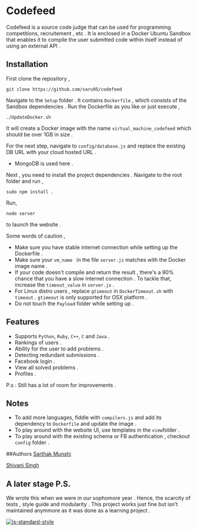 # Codefeed

Codefeed is a source code judge that can be used for programming competitions, recruitement , etc .
It is enclosed in a Docker Ubuntu Sandbox that enables it to compile the user submitted code within itself instead
of using an external API .

## Installation 
 First clone the repository ,
 ```
 git clone https://github.com/saru95/codefeed
 ```
 Navigate to the `Setup` folder . It contains `Dockerfile` , which consists of the Sandbox dependencies . Run the Dockerfile 
 as you like or just execute ,
 ```
 ./UpdateDocker.sh
 ```
 It will create a Docker image with the name `virtual_machine_codefeed` which should be over 1GB in size .
 
 For the next step, navigate to `config/database.js` and replace the existing DB URL with your cloud hosted URL . 
* MongoDB is used here . 

Next , you need to install the project dependencies . Navigate to the root folder and run ,
```
sudo npm install .
```
Run,
```
node server
```
to launch the website .

Some words of caution ,
* Make sure you have stable internet connection while setting up the Dockerfile .
* Make sure your `vm_name ` in the file `server.js` matches with the Docker image name .
* If your code doesn't compile and return the result , there's a 90% chance that you have a slow internet connection . To tackle that, increase the `timeout_value` in `server.js` .
* For Linux distro users , replace `gtimeout` in `DockerTimeout.sh` with `timeout` . `gtimeout` is only supported for OSX platform .
* Do not touch the `Payload` folder while setting up .


## Features

* Supports `Python`, `Ruby`, `C++`, `C` and `Java` .
* Rankings of users .
* Ability for the user to add problems .
* Detecting redundant submissions .
* Facebook login .
* View all solved problems .
* Profiles .

P.s : Still has a lot of room for improvements .


## Notes

* To add more languages, fiddle with `compilers.js` and add its dependency to `Dockerfile` and update the image .
* To play around with the website UI, use templates in the `view`folder .
* To play around with the existing schema or FB authentication , checkout `config` folder .


##Authors
[Sarthak Munshi](https://github.com/saru95)

[Shivani Singh](https://github.com/shivani258)

## A later stage P.S.
We wrote this when we were in our sophomore year . Hence, the scarcity of tests , style guide and modularity . This project works just fine but isn't maintained anymmore as it was done as a learning project .

[![js-standard-style](https://cdn.rawgit.com/feross/standard/master/badge.svg)](https://github.com/feross/standard)